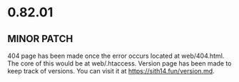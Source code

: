# 0.82.01
## MINOR PATCH
404 page has been made once the error occurs located at web/404.html. The core of this would be at web/.htaccess.
Version page has been made to keep track of versions. You can visit it at https://sith14.fun/version.md.
